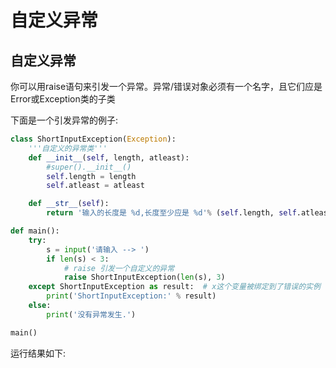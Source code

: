 # 自定义异常



## 自定义异常

你可以用raise语句来引发一个异常。异常/错误对象必须有一个名字，且它们应是Error或Exception类的子类

下面是一个引发异常的例子:

```python
class ShortInputException(Exception):
    '''自定义的异常类'''
    def __init__(self, length, atleast):
        #super().__init__()
        self.length = length
        self.atleast = atleast

    def __str__(self):
        return '输入的长度是 %d,长度至少应是 %d'% (self.length, self.atleast))

def main():
    try:
        s = input('请输入 --> ')
        if len(s) < 3:
            # raise 引发一个自定义的异常
            raise ShortInputException(len(s), 3)
    except ShortInputException as result:  # x这个变量被绑定到了错误的实例
        print('ShortInputException:' % result)
    else:
        print('没有异常发生.')

main()
```



运行结果如下:



